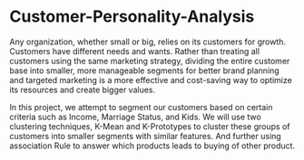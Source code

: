 # Customer-Personality-Analysis
Any  organization,  whether  small  or  big,  relies  on  its  customers  for  growth. Customers  have 
different needs and wants. Rather than treating all customers using the same marketing strategy, 
dividing  the  entire  customer  base  into  smaller,  more  manageable  segments  for  better  brand 
planning and targeted marketing is a more effective and cost-saving way to optimize its resources 
and create bigger values. 
 
In  this  project,  we  attempt  to  segment  our  customers  based  on  certain  criteria  such  as  Income, 
Marriage Status, and Kids. We will use two clustering techniques, K-Mean and K-Prototypes to 
cluster these groups of customers into smaller segments with similar features. And further using 
association Rule to answer which products leads to buying of other product. 
 
 
 
 
 
 
 
 
 
 
 
